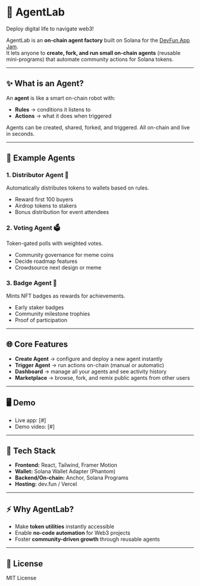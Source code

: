 # 🤖 AgentLab

Deploy digital life to navigate web3!

AgentLab is an **on-chain agent factory** built on Solana for the [DevFun App Jam](https://earn.superteam.fun/listing/devfun-on-chain-app-jam).  
It lets anyone to **create, fork, and run small on-chain agents** (reusable mini-programs) that automate community actions for Solana tokens.

---

## ✨ What is an Agent?

An **agent** is like a smart on-chain robot with:

- **Rules** → conditions it listens to
- **Actions** → what it does when triggered

Agents can be created, shared, forked, and triggered. All on-chain and live in seconds.

---

## 🚀 Example Agents

### 1. Distributor Agent 🎁

Automatically distributes tokens to wallets based on rules.

- Reward first 100 buyers
- Airdrop tokens to stakers
- Bonus distribution for event attendees

### 2. Voting Agent 🗳️

Token-gated polls with weighted votes.

- Community governance for meme coins
- Decide roadmap features
- Crowdsource next design or meme

### 3. Badge Agent 🏅

Mints NFT badges as rewards for achievements.

- Early staker badges
- Community milestone trophies
- Proof of participation

---

## 🌐 Core Features

- **Create Agent** → configure and deploy a new agent instantly
- **Trigger Agent** → run actions on-chain (manual or automatic)
- **Dashboard** → manage all your agents and see activity history
- **Marketplace** → browse, fork, and remix public agents from other users

---

## 🖥️ Demo

- Live app: [#]
- Demo video: [#]

---

## 🔧 Tech Stack

- **Frontend:** React, Tailwind, Framer Motion
- **Wallet:** Solana Wallet Adapter (Phantom)
- **Backend/On-chain:** Anchor, Solana Programs
- **Hosting:** dev.fun / Vercel

---

## ⚡ Why AgentLab?

- Make **token utilities** instantly accessible
- Enable **no-code automation** for Web3 projects
- Foster **community-driven growth** through reusable agents

---

## 📜 License

MIT License

